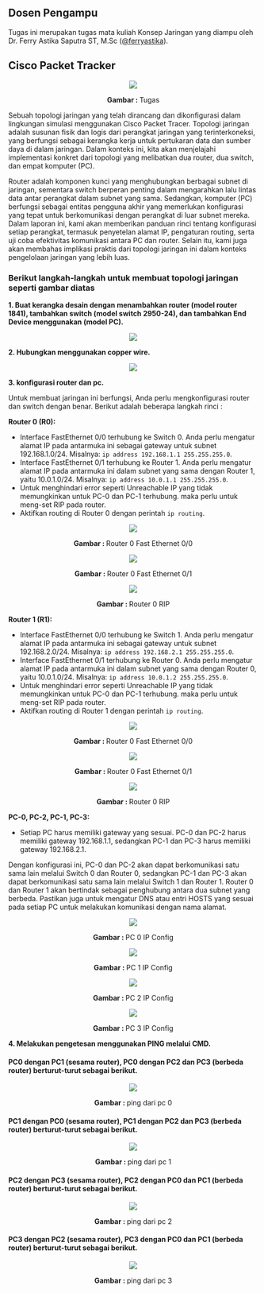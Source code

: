 ## Dosen Pengampu
Tugas ini merupakan tugas mata kuliah Konsep Jaringan yang diampu oleh Dr. Ferry Astika Saputra ST, M.Sc ([@ferryastika](https://github.com/ferryastika)).

## Cisco Packet Tracker

<div align="center">
<img src="./assets/contoh.png">
<p align="center"><strong>Gambar : </strong> Tugas</p>
</div>

<p>Sebuah topologi jaringan yang telah dirancang dan dikonfigurasi dalam lingkungan simulasi menggunakan Cisco Packet Tracer. Topologi jaringan adalah susunan fisik dan logis dari perangkat jaringan yang terinterkoneksi, yang berfungsi sebagai kerangka kerja untuk pertukaran data dan sumber daya di dalam jaringan. Dalam konteks ini, kita akan menjelajahi implementasi konkret dari topologi yang melibatkan dua router, dua switch, dan empat komputer (PC).

Router adalah komponen kunci yang menghubungkan berbagai subnet di jaringan, sementara switch berperan penting dalam mengarahkan lalu lintas data antar perangkat dalam subnet yang sama. Sedangkan, komputer (PC) berfungsi sebagai entitas pengguna akhir yang memerlukan konfigurasi yang tepat untuk berkomunikasi dengan perangkat di luar subnet mereka. Dalam laporan ini, kami akan memberikan panduan rinci tentang konfigurasi setiap perangkat, termasuk penyetelan alamat IP, pengaturan routing, serta uji coba efektivitas komunikasi antara PC dan router. Selain itu, kami juga akan membahas implikasi praktis dari topologi jaringan ini dalam konteks pengelolaan jaringan yang lebih luas.</p>

### Berikut langkah-langkah untuk membuat topologi jaringan seperti gambar diatas 

__1. Buat kerangka desain dengan menambahkan router (model router 1841), tambahkan switch (model switch 2950-24), dan tambahkan End Device menggunakan (model PC).__

<div align="center">
<img src="./assets/kerangka.png"><br>
</div>

__2. Hubungkan menggunakan copper wire.__

<div align="center">
<img src="./assets/wired.png"><br>
</div>

__3. konfigurasi router dan pc.__
<p>Untuk membuat jaringan ini berfungsi, Anda perlu mengkonfigurasi router dan switch dengan benar. Berikut adalah beberapa langkah rinci :</p>

**Router 0 (R0):**
- Interface FastEthernet 0/0 terhubung ke Switch 0. Anda perlu mengatur alamat IP pada antarmuka ini sebagai gateway untuk subnet 192.168.1.0/24. Misalnya: `ip address 192.168.1.1 255.255.255.0`.
- Interface FastEthernet 0/1 terhubung ke Router 1. Anda perlu mengatur alamat IP pada antarmuka ini dalam subnet yang sama dengan Router 1, yaitu 10.0.1.0/24. Misalnya: `ip address 10.0.1.1 255.255.255.0`.
- Untuk menghindari error seperti Unreachable IP yang tidak memungkinkan untuk PC-0 dan PC-1 terhubung. maka perlu untuk meng-set RIP pada router.
- Aktifkan routing di Router 0 dengan perintah `ip routing`.

<div align="center">
<img src="./assets/router0fe00.png">
<p align="center"><strong>Gambar : </strong> Router 0 Fast Ethernet 0/0</p>
</div>  

<div align="center">
<img src="./assets/router0fe01.png">
<p align="center"><strong>Gambar : </strong> Router 0 Fast Ethernet 0/1</p>
</div>

<div align="center">
<img src="./assets/router0rip.png">
<p align="center"><strong>Gambar : </strong> Router 0 RIP</p>
</div>

**Router 1 (R1):**
- Interface FastEthernet 0/0 terhubung ke Switch 1. Anda perlu mengatur alamat IP pada antarmuka ini sebagai gateway untuk subnet 192.168.2.0/24. Misalnya: `ip address 192.168.2.1 255.255.255.0`.
- Interface FastEthernet 0/1 terhubung ke Router 0. Anda perlu mengatur alamat IP pada antarmuka ini dalam subnet yang sama dengan Router 0, yaitu 10.0.1.0/24. Misalnya: `ip address 10.0.1.2 255.255.255.0`.
- Untuk menghindari error seperti Unreachable IP yang tidak memungkinkan untuk PC-0 dan PC-1 terhubung. maka perlu untuk meng-set RIP pada router.
- Aktifkan routing di Router 1 dengan perintah `ip routing`.

<div align="center">
<img src="./assets/router1fe00.png">
<p align="center"><strong>Gambar : </strong> Router 0 Fast Ethernet 0/0</p>
</div>

<div align="center">
<img src="./assets/router1fe01.png">
<p align="center"><strong>Gambar : </strong> Router 0 Fast Ethernet 0/1</p>
</div>

<div align="center">
<img src="./assets/router1rip.png">
<p align="center"><strong>Gambar : </strong> Router 0 RIP</p>
</div>

**PC-0, PC-2, PC-1, PC-3:**
- Setiap PC harus memiliki gateway yang sesuai. PC-0 dan PC-2 harus memiliki gateway 192.168.1.1, sedangkan PC-1 dan PC-3 harus memiliki gateway 192.168.2.1.

Dengan konfigurasi ini, PC-0 dan PC-2 akan dapat berkomunikasi satu sama lain melalui Switch 0 dan Router 0, sedangkan PC-1 dan PC-3 akan dapat berkomunikasi satu sama lain melalui Switch 1 dan Router 1. Router 0 dan Router 1 akan bertindak sebagai penghubung antara dua subnet yang berbeda. Pastikan juga untuk mengatur DNS atau entri HOSTS yang sesuai pada setiap PC untuk melakukan komunikasi dengan nama alamat.

<div align="center">
<img src="./assets/pc0.png">
<p align="center"><strong>Gambar : </strong> PC 0 IP Config</p>
</div>

<div align="center">
<img src="./assets/pc1.png">
<p align="center"><strong>Gambar : </strong> PC 1 IP Config</p>
</div>

<div align="center">
<img src="./assets/pc2.png">
<p align="center"><strong>Gambar : </strong> PC 2 IP Config</p>
</div>

<div align="center">
<img src="./assets/pc3.png">
<p align="center"><strong>Gambar : </strong> PC 3 IP Config</p>
</div>

__4. Melakukan pengetesan menggunakan PING melalui CMD.__

#### PC0 dengan PC1 (sesama router), PC0 dengan PC2 dan PC3 (berbeda router) berturut-turut sebagai berikut.

<div align="center">
<img src="./assets/pc0ping.png">
<p align="center"><strong>Gambar : </strong> ping dari pc 0</p>
</div>

#### PC1 dengan PC0 (sesama router), PC1 dengan PC2 dan PC3 (berbeda router) berturut-turut sebagai berikut.

<div align="center">
<img src="./assets/pc1ping.png">
<p align="center"><strong>Gambar : </strong> ping dari pc 1</p>
</div>

#### PC2 dengan PC3 (sesama router), PC2 dengan PC0 dan PC1 (berbeda router) berturut-turut sebagai berikut.

<div align="center">
<img src="./assets/pc2ping.png">
<p align="center"><strong>Gambar : </strong> ping dari pc 2</p>
</div>

#### PC3 dengan PC2 (sesama router), PC3 dengan PC0 dan PC1 (berbeda router) berturut-turut sebagai berikut.

<div align="center">
<img src="./assets/pc3ping.png">
<p align="center"><strong>Gambar : </strong> ping dari pc 3</p>
</div>
